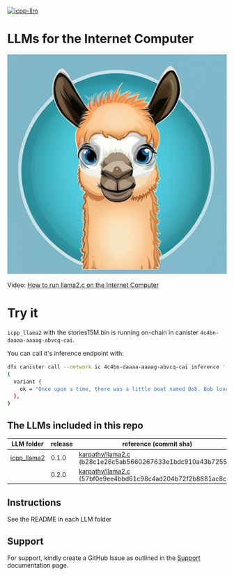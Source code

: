 [![icpp-llm](https://github.com/icppWorld/icpp-llm/actions/workflows/cicd.yml/badge.svg)](https://github.com/icppWorld/icpp-llm/actions/workflows/cicd.yml)

# LLMs for the Internet Computer

![icpp-llm logo](./assets/icpp-llm-logo.png)

Video: [How to run llama2.c on the Internet Computer](https://www.loom.com/share/a065b678df63462fb2f637d1b550b5d2?sid=1aeee693-25c0-4d1f-be0c-8231b53eb742)

# Try it

`icpp_llama2` with the stories15M.bin is running on-chain in canister `4c4bn-daaaa-aaaag-abvcq-cai`. 

You can call it's inference endpoint with:

```bash
dfx canister call --network ic 4c4bn-daaaa-aaaag-abvcq-cai inference '(record {prompt = "" : text; steps = 20 : nat64; temperature = 0.8 : float32; topp = 1.0 : float32;})'
(
  variant {
    ok = "Once upon a time, there was a little boat named Bob. Bob loved to float on the water"
  },
)
```


## The LLMs included in this repo

| LLM folder    | release | reference (commit sha)                                                     |
| ------------- | --------| ---------------------------------------------------- |
| [icpp_llama2](https://github.com/icppWorld/icpp-llm/tree/main/icpp_llama2)   | 0.1.0 | [karpathy/llama2.c](https://github.com/karpathy/llama2.c) (b28c1e26c5ab5660267633e1bdc910a43b7255bf) |
|   | 0.2.0 | [karpathy/llama2.c](https://github.com/karpathy/llama2.c) (57bf0e9ee4bbd61c98c4ad204b72f2b8881ac8cd) |


## Instructions

See the README in each LLM folder


## Support

For support, kindly create a GitHub Issue as outlined in the [Support](https://docs.icpp.world/support.html) documentation page.
  